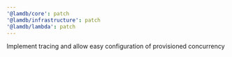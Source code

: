 ```yaml
---
'@lamdb/core': patch
'@lamdb/infrastructure': patch
'@lamdb/lambda': patch
---
```


Implement tracing and allow easy configuration of provisioned concurrency

